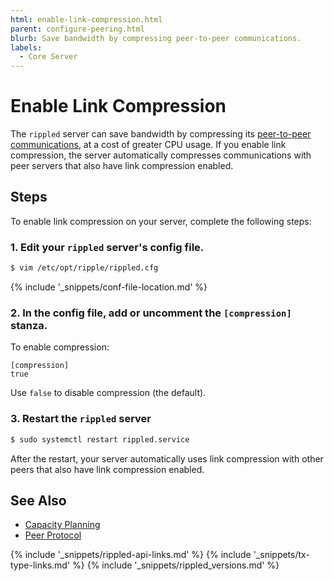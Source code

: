 ```yaml
---
html: enable-link-compression.html
parent: configure-peering.html
blurb: Save bandwidth by compressing peer-to-peer communications.
labels:
  - Core Server
---
```

# Enable Link Compression

The `rippled` server can save bandwidth by compressing its [peer-to-peer communications](peer-protocol.html), at a cost of greater CPU usage. If you enable link compression, the server automatically compresses communications with peer servers that also have link compression enabled.

## Steps

To enable link compression on your server, complete the following steps:

### 1. Edit your `rippled` server's config file.

```sh
$ vim /etc/opt/ripple/rippled.cfg
```

{% include '_snippets/conf-file-location.md' %}<!--_ -->

### 2. In the config file, add or uncomment the `[compression]` stanza.

To enable compression:

```text
[compression]
true
```

Use `false` to disable compression (the default).

### 3. Restart the `rippled` server

```sh
$ sudo systemctl restart rippled.service
```

After the restart, your server automatically uses link compression with other peers that also have link compression enabled.

## See Also

- [Capacity Planning](capacity-planning.html)
- [Peer Protocol](peer-protocol.html)

<!--{# common link defs #}-->
{% include '_snippets/rippled-api-links.md' %}
{% include '_snippets/tx-type-links.md' %}
{% include '_snippets/rippled_versions.md' %}
